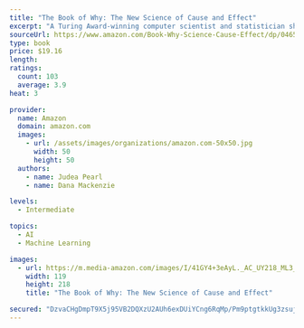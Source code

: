 ```yaml
---
title: "The Book of Why: The New Science of Cause and Effect"
excerpt: "A Turing Award-winning computer scientist and statistician shows how understanding causality has revolutionized science and will revolutionize artificial intelligence"
sourceUrl: https://www.amazon.com/Book-Why-Science-Cause-Effect/dp/046509760X/
type: book
price: $19.16
length: 
ratings:
  count: 103
  average: 3.9
heat: 3

provider:
  name: Amazon
  domain: amazon.com
  images:
    - url: /assets/images/organizations/amazon.com-50x50.jpg
      width: 50
      height: 50
  authors:
    - name: Judea Pearl
    - name: Dana Mackenzie

levels:
  - Intermediate

topics:
  - AI
  - Machine Learning

images:
  - url: https://m.media-amazon.com/images/I/41GY4+3eAyL._AC_UY218_ML3_.jpg
    width: 119
    height: 218
    title: "The Book of Why: The New Science of Cause and Effect"

secured: "DzvaCHgDmpT9X5j95VB2DQXzU2AUh6exDUiYCng6RqMp/Pm9ptgtkkUg3zsujVZPDZIP3cTE3uyqtpbRX9hLdoj0YqwxLKsIo9NB2z3FM7SJtwT38As6rMzAOGnMHZaSabx2sAjSNEMBeO/aK+tCKa+qaai9eTb87iFB/hO6RCZKObIxJssB9sj1DOrKGAX/1JejQVc3Y2RHzg3QHH70eMW0nyWpIljJkD677xgIcBYuwwqDBijCCF3qUnXsnjJzEgzjx8PBezV34wch7z364Q==;FRiDLY6t83SpliMeo0r9mw=="
---
```



